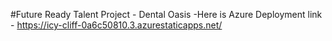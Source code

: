 #Future Ready Talent Project - Dental Oasis
-Here is Azure Deployment link - https://icy-cliff-0a6c50810.3.azurestaticapps.net/

